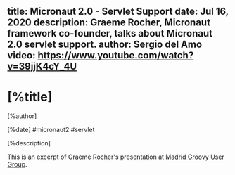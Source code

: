 title: Micronaut 2.0 - Servlet Support
date: Jul 16, 2020
description: Graeme Rocher, Micronaut framework co-founder, talks about Micronaut 2.0 servlet support. 
author: Sergio del Amo
video: https://www.youtube.com/watch?v=39jjK4cY_4U
---

# [%title]

[%author]

[%date] #micronaut2 #servlet

[%description]

This is an excerpt of Graeme Rocher's presentation at [Madrid Groovy User Group](https://www.madridgug.com/2020/07/micronaut-2.html). 

